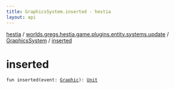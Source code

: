 ```yaml
---
title: GraphicsSystem.inserted - hestia
layout: api
---
```


<div class='api-docs-breadcrumbs'><a href="../../index.html">hestia</a> / <a href="../index.html">worlds.gregs.hestia.game.plugins.entity.systems.update</a> / <a href="index.html">GraphicsSystem</a> / <a href="./inserted.html">inserted</a></div>

# inserted

<div class="signature"><code><span class="keyword">fun </span><span class="identifier">inserted</span><span class="symbol">(</span><span class="parameterName" id="worlds.gregs.hestia.game.plugins.entity.systems.update.GraphicsSystem$inserted(worlds.gregs.hestia.game.events.Graphic)/event">event</span><span class="symbol">:</span>&nbsp;<a href="../../worlds.gregs.hestia.game.events/-graphic/index.html"><span class="identifier">Graphic</span></a><span class="symbol">)</span><span class="symbol">: </span><a href="https://kotlinlang.org/api/latest/jvm/stdlib/kotlin/-unit/index.html"><span class="identifier">Unit</span></a></code></div>
